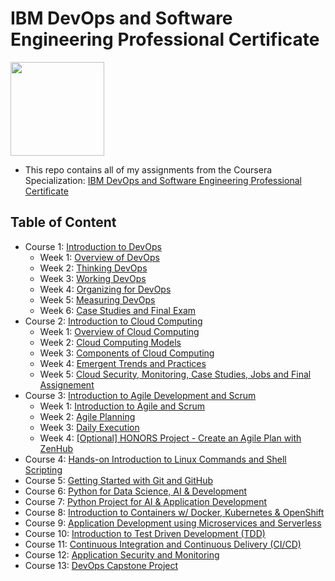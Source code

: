 # IBM DevOps and Software Engineering Professional Certificate

<img src="./IBM-Logo-Blk---Square.png" width=150>

- This repo contains all of my assignments from the Coursera Specialization: [IBM DevOps and Software Engineering Professional Certificate](https://www.coursera.org/professional-certificates/devops-and-software-engineering)

## Table of Content

- Course 1: [Introduction to DevOps](https://github.com/ginny100/IBM-DevOps-and-Software-Engineering/tree/master/Course%201%20-%20Introduction%20to%20DevOps)
    - Week 1: [Overview of DevOps](https://github.com/ginny100/IBM-DevOps-and-Software-Engineering/tree/master/Course%201%20-%20Introduction%20to%20DevOps/Week%201%20-%20Overview%20of%20DevOps)
    - Week 2: [Thinking DevOps](https://github.com/ginny100/IBM-DevOps-and-Software-Engineering/tree/master/Course%201%20-%20Introduction%20to%20DevOps/Week%202%20-%20Thinking%20DevOps)
    - Week 3: [Working DevOps](https://github.com/ginny100/IBM-DevOps-and-Software-Engineering/tree/master/Course%201%20-%20Introduction%20to%20DevOps/Week%203%20-%20Working%20DevOps)
    - Week 4: [Organizing for DevOps](https://github.com/ginny100/IBM-DevOps-and-Software-Engineering/tree/master/Course%201%20-%20Introduction%20to%20DevOps/Week%204%20-%20Organizing%20for%20DevOps)
    - Week 5: [Measuring DevOps](https://github.com/ginny100/IBM-DevOps-and-Software-Engineering/tree/master/Course%201%20-%20Introduction%20to%20DevOps/Week%205%20-%20Measuring%20DevOps)
    - Week 6: [Case Studies and Final Exam](https://github.com/ginny100/IBM-DevOps-and-Software-Engineering/tree/master/Course%201%20-%20Introduction%20to%20DevOps/Week%206%20-%20Case%20Studies%20and%20Final%20Exam)
- Course 2: [Introduction to Cloud Computing](https://github.com/ginny100/IBM-DevOps-and-Software-Engineering/tree/master/Course%202%20-%20Introduction%20to%20Cloud%20Computing)
    - Week 1: [Overview of Cloud Computing](https://github.com/ginny100/IBM-DevOps-and-Software-Engineering/tree/master/Course%202%20-%20Introduction%20to%20Cloud%20Computing/Week%201%20-%20Overview%20of%20Cloud%20Computing)
    - Week 2: [Cloud Computing Models](https://github.com/ginny100/IBM-DevOps-and-Software-Engineering/tree/master/Course%202%20-%20Introduction%20to%20Cloud%20Computing/Week%202%20-%20Cloud%20Computing%20Models)
    - Week 3: [Components of Cloud Computing](https://github.com/ginny100/IBM-DevOps-and-Software-Engineering/tree/master/Course%202%20-%20Introduction%20to%20Cloud%20Computing/Week%203%20-%20Components%20of%20Cloud%20Computing)
    - Week 4: [Emergent Trends and Practices](https://github.com/ginny100/IBM-DevOps-and-Software-Engineering/tree/master/Course%202%20-%20Introduction%20to%20Cloud%20Computing/Week%204%20-%20Emergent%20Trends%20and%20Practices)
    - Week 5: [Cloud Security, Monitoring, Case Studies, Jobs and Final Assignement](https://github.com/ginny100/IBM-DevOps-and-Software-Engineering/tree/master/Course%202%20-%20Introduction%20to%20Cloud%20Computing/Week%205%20-%20Cloud%20Security%2C%20Monitoring%2C%20Case%20Studies%2C%20Jobs%20and%20Final%20Assignement)
- Course 3: [Introduction to Agile Development and Scrum](https://github.com/ginny100/IBM-DevOps-and-Software-Engineering/tree/master/Course%203%20-%20Introduction%20to%20Agile%20Development%20and%20Scrum)
    - Week 1: [Introduction to Agile and Scrum](https://github.com/ginny100/IBM-DevOps-and-Software-Engineering/tree/master/Course%203%20-%20Introduction%20to%20Agile%20Development%20and%20Scrum/Week%201%20-%20Introduction%20to%20Agile%20and%20Scrum)
    - Week 2: [Agile Planning](https://github.com/ginny100/IBM-DevOps-and-Software-Engineering/tree/master/Course%203%20-%20Introduction%20to%20Agile%20Development%20and%20Scrum/Week%202%20-%20Agile%20Planning)
    - Week 3: [Daily Execution](https://github.com/ginny100/IBM-DevOps-and-Software-Engineering/tree/master/Course%203%20-%20Introduction%20to%20Agile%20Development%20and%20Scrum/Week%203%20-%20Daily%20Execution)
    - Week 4: [[Optional] HONORS Project - Create an Agile Plan with ZenHub](https://github.com/ginny100/IBM-DevOps-and-Software-Engineering/tree/master/Course%203%20-%20Introduction%20to%20Agile%20Development%20and%20Scrum/Week%204%20-%20%5BOptional%5D%20HONORS%20Project%20-%20Create%20an%20Agile%20Plan%20with%20ZenHub)
- Course 4: [Hands-on Introduction to Linux Commands and Shell Scripting]()
- Course 5: [Getting Started with Git and GitHub]()
- Course 6: [Python for Data Science, AI & Development]()
- Course 7: [Python Project for AI & Application Development]()
- Course 8: [Introduction to Containers w/ Docker, Kubernetes & OpenShift]()
- Course 9: [Application Development using Microservices and Serverless]()
- Course 10: [Introduction to Test Driven Development (TDD)]()
- Course 11: [Continuous Integration and Continuous Delivery (CI/CD)]()
- Course 12: [Application Security and Monitoring]()
- Course 13: [DevOps Capstone Project]()